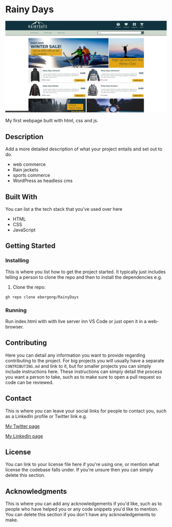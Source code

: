# Rainy Days

![image](images/skjermbilde_rainy-days.jpg)

My first webpage built with html, css and js.

## Description

Add a more detailed description of what your project entails and set out to do.

- web commerce
- Rain jackets
- sports commerce
- WordPress as headless cms

## Built With

You can list a the tech stack that you've used over here

- HTML
- CSS
- JavaScript

## Getting Started

### Installing

This is where you list how to get the project started. It typically just includes telling a person to clone the repo and then to install the dependencies e.g.

1. Clone the repo:

```bash
gh repo clone ebergeng/RainyDays
```

### Running

Run index.html with with live server inn VS Code or just open it in a web-browser.



## Contributing

Here you can detail any information you want to provide regarding contributing to the project. For big projects you will usually have a separate `CONTRIBUTING.md` and link to it, but for smaller projects you can simply include instructions here. These instructions can simply detail the process you want a person to take, such as to make sure to open a pull request so code can be reviewed.

## Contact

This is where you can leave your social links for people to contact you, such as a LinkedIn profile or Twitter link e.g.

[My Twitter page](www.twitter.com)

[My LinkedIn page](www.linkedin.com)

## License

You can link to your license file here if you're using one, or mention what license the codebase falls under. If you're unsure then you can simply delete this section.

## Acknowledgments

This is where you can add any acknowledgements if you'd like, such as to people who have helped you or any code snippets you'd like to mention. You can delete this section if you don't have any acknowledgements to make.
